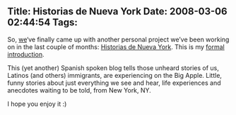 Title: Historias de Nueva York
Date: 2008-03-06 02:44:54
Tags: 
---
<p>So, <a href="http://maggit.com.mx" target="_blank">we</a>&#8216;ve finally came up with another personal project we&#8217;ve been working on in the last couple of months: <a href="http://historiasdenuevayork.com" target="_blank">Historias de Nueva York</a>. This is my <a href="http://historiasdenuevayork.com/2008/03/historiasdenuevayorkcom.html" target="_blank">formal introduction</a>. </p>
<p>This (yet another) Spanish spoken blog tells those unheard stories of us, Latinos (and others) immigrants, are experiencing on the Big Apple. Little, funny stories about just everything we see and hear, life experiences and anecdotes waiting to be told, from New York, NY.</p>
<p>I hope you enjoy it :) </p>
